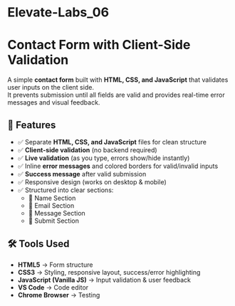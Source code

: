 # Elevate-Labs_06
# Contact Form with Client-Side Validation

A simple **contact form** built with **HTML, CSS, and JavaScript** that validates user inputs on the client side.  
It prevents submission until all fields are valid and provides real-time error messages and visual feedback.  
## 🚀 Features
- ✅ Separate **HTML, CSS, and JavaScript** files for clean structure  
- ✅ **Client-side validation** (no backend required)  
- ✅ **Live validation** (as you type, errors show/hide instantly)  
- ✅ Inline **error messages** and colored borders for valid/invalid inputs  
- ✅ **Success message** after valid submission  
- ✅ Responsive design (works on desktop & mobile)  
- ✅ Structured into clear sections:
  - 👤 Name Section  
  - 📧 Email Section  
  - 💬 Message Section  
  - 🚀 Submit Section
## 🛠️ Tools Used
- **HTML5** → Form structure  
- **CSS3** → Styling, responsive layout, success/error highlighting  
- **JavaScript (Vanilla JS)** → Input validation & user feedback  
- **VS Code** → Code editor  
- **Chrome Browser** → Testing  
